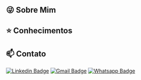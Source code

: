 ## :stuck_out_tongue_winking_eye: Sobre Mim 

## :star: Conhecimentos 

## :mailbox: Contato
[![Linkedin Badge](https://img.shields.io/badge/linkedin-%230077B5.svg?&style=for-the-badge&logo=linkedin&logoColor=white)](https://www.linkedin.com/in/ophsr/) 
[![Gmail Badge](https://img.shields.io/badge/gmail-%23D14836.svg?&style=for-the-badge&logo=gmail&logoColor=white)](mailto:phsr2001@gmail.com)
[![Whatsapp Badge](https://img.shields.io/badge/WHATSAPP-%2325D366.svg?&style=for-the-badge&logo=whatsapp&logoColor=white)](https://api.whatsapp.com/send?phone=5561983817104&text=Ol%C3%A1%20Pedro)
